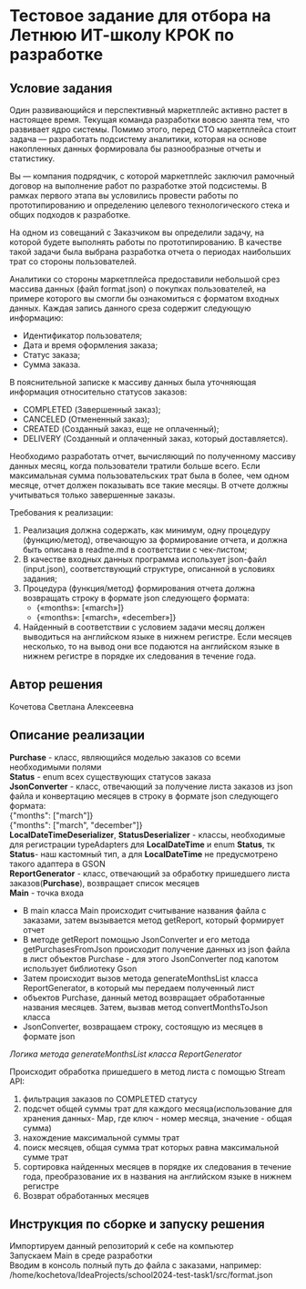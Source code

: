 # Тестовое задание для отбора на Летнюю ИТ-школу КРОК по разработке

## Условие задания
Один развивающийся и перспективный маркетплейс активно растет в настоящее время. Текущая команда разработки вовсю занята тем, что развивает ядро системы. Помимо этого, перед CTO маркетплейса стоит задача — разработать подсистему аналитики, которая на основе накопленных данных формировала бы разнообразные отчеты и статистику.

Вы — компания подрядчик, с которой маркетплейс заключил рамочный договор на выполнение работ по разработке этой подсистемы. В рамках первого этапа вы условились провести работы по прототипированию и определению целевого технологического стека и общих подходов к разработке.

На одном из совещаний с Заказчиком вы определили задачу, на которой будете выполнять работы по прототипированию. В качестве такой задачи была выбрана разработка отчета о периодах наибольших трат со стороны пользователей.

Аналитики со стороны маркетплейса предоставили небольшой срез массива данных (файл format.json) о покупках пользователей, на примере которого вы смогли бы ознакомиться с форматом входных данных. Каждая запись данного среза содержит следующую информацию:
- Идентификатор пользователя;
- Дата и время оформления заказа;
- Статус заказа;
- Сумма заказа.

В пояснительной записке к массиву данных была уточняющая информация относительно статусов заказов:
- COMPLETED (Завершенный заказ);
- CANCELED (Отмененный заказ);
- CREATED (Созданный заказ, еще не оплаченный);
- DELIVERY (Созданный и оплаченный заказ, который доставляется).

Необходимо разработать отчет, вычисляющий по полученному массиву данных месяц, когда пользователи тратили больше всего. Если максимальная сумма пользовательских трат была в более, чем одном месяце, отчет должен показывать все такие месяцы. В отчете должны учитываться только завершенные заказы.

Требования к реализации:
1. Реализация должна содержать, как минимум, одну процедуру (функцию/метод), отвечающую за формирование отчета, и должна быть описана в readme.md в соответствии с чек-листом;
2. В качестве входных данных программа использует json-файл (input.json), соответствующий структуре, описанной в условиях задания;
3. Процедура (функция/метод) формирования отчета должна возвращать строку в формате json следующего формата:
   - {«months»: [«march»]} 
   - {«months»: [«march», «december»]}
4. Найденный в соответствии с условием задачи месяц должен выводиться на английском языке в нижнем регистре. Если месяцев несколько, то на вывод они все подаются на английском языке в нижнем регистре в порядке их следования в течение года.

## Автор решения
Кочетова Светлана Алексеевна
## Описание реализации
**Purchase** - класс, являющийся моделью заказов со всеми необходимыми полями  
**Status** - enum всех существующих статусов заказа  
**JsonConverter** - класс, отвечающий за получение листа заказов из json файла и конвертацию месяцев в строку в формате json
следующего формата:  
     {"months": ["march"]}  
     {"months": ["march", "december"]}  
**LocalDateTimeDeserializer**, **StatusDeserializer** - классы, необходимые для регистрации typeAdapters для **LocalDateTime** и
enum **Status**, тк **Status**- наш кастомный тип, а для **LocalDateTime** не предусмотрено такого адаптера в GSON  
**ReportGenerator** - класс, отвечающий за обработку пришедшего листа заказов(**Purchase**), возвращает список месяцев    
**Main** - точка входа  

- В main класса Main происходит считывание названия файла с заказами, затем вызывается метод getReport, который формирует отчет
- В методе getReport помощью JsonConverter и его метода getPurchasesFromJson происходит получение данных из json файла
  в лист объектов Purchase - для этого JsonConverter под капотом использует библиотеку Gson
- Затем происходит вызов метода generateMonthsList класса ReportGenerator, в который мы передаем полученный лист
- объектов Purchase, данный метод возвращает обработанные названия месяцев. Затем, вызвав метод convertMonthsToJson класса
- JsonConverter, возвращаем строку, состоящую из месяцев в формате json

*Логика метода generateMonthsList класса ReportGenerator*

Происходит обработка пришедшего в метод листа с помощью Stream API:
1. фильтрация заказов по COMPLETED статусу
2. подсчет общей суммы трат для каждого месяца(использование для хранения данных- Map, где ключ - номер месяца,
   значение - общая сумма)
3. нахождение максимальной суммы трат
4. поиск месяцев, общая сумма трат которых равна максимальной сумме трат
5. сортировка найденных месяцев в порядке их следования в течение года, преобразование их в названия на английском языке
   в нижнем регистре
6. Возврат обработанных месяцев
## Инструкция по сборке и запуску решения
Импортируем данный репозиторий к себе на компьютер  
Запускаем Main в среде разработки  
Вводим в консоль полный путь до файла с заказами, например: /home/kochetova/IdeaProjects/school2024-test-task1/src/format.json   
